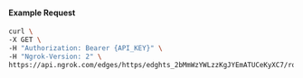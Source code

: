 <!-- Code generated for API Clients. DO NOT EDIT. -->

#### Example Request

```bash
curl \
-X GET \
-H "Authorization: Bearer {API_KEY}" \
-H "Ngrok-Version: 2" \
https://api.ngrok.com/edges/https/edghts_2bMmWzYWLzzKgJYEmATUCeKyXC7/routes/edghtsrt_2bMmWyYf66VUxm5wo7sfcLgrHoH/jwt_validation
```
